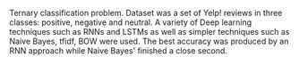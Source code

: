 Ternary classification problem. Dataset was a set of Yelp! reviews in three classes: positive, negative and neutral. 
A variety of Deep learning techniques such as RNNs and LSTMs as well as simpler techniques such as Naive Bayes, tfidf, BOW were used. 
The best accuracy was produced by an RNN approach while Naive Bayes' finished a close second.
